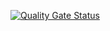 [![Quality Gate Status](http://10.11.73.5:9000/api/project_badges/measure?project=simple-api-express&metric=alert_status)](http://10.11.73.5:9000/dashboard?id=simple-api-express)